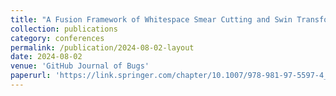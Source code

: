 ```yaml
---
title: "A Fusion Framework of Whitespace Smear Cutting and Swin Transformer for Document Layout Analysis"
collection: publications
category: conferences
permalink: /publication/2024-08-02-layout
date: 2024-08-02
venue: 'GitHub Journal of Bugs'
paperurl: 'https://link.springer.com/chapter/10.1007/978-981-97-5597-4_29'
---
```


